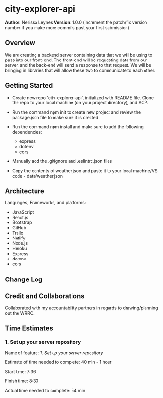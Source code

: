 # city-explorer-api

**Author**: Nerissa Leynes
**Version**: 1.0.0 (increment the patch/fix version number if you make more commits past your first submission)

## Overview

We are creating a backend server containing data that we will be using to pass into our front-end. The front-end will be requesting data from our server, and the back-end will send a response to that request. We will be bringing in libraries that will allow these two to communicate to each other.

## Getting Started

- Create new repo 'city-explorer-api', initialized with README file. Clone the repo to your local machine (on your project directory), and ACP.

- Run the command npm init to create new project and review the package.json file to make sure it is created

- Run the command npm install and make sure to add the following dependencies:
  - express
  - dotenv
  - cors

- Manually add the .gitignore and .eslintrc.json files

- Copy the contents of weather.json and paste it to your local machine/VS code - data/weather.json

## Architecture

Languages, Frameworks, and platforms:

- JavaScript
- React.js
- Bootstrap
- GitHub
- Trello
- Netlify
- Node.js
- Heroku
- Express
- dotenv
- cors

## Change Log
<!-- Use this area to document the iterative changes made to your application as each feature is successfully implemented. Use time stamps. Here's an example:

01-01-2001 4:59pm - Application now has a fully-functional express server, with a GET route for the location resource. -->

## Credit and Collaborations

Collaborated with my accountability partners in regards to drawing/planning out the WRRC.

## Time Estimates

### 1. Set up your server repository

Name of feature: *1. Set up your server repository*

Estimate of time needed to complete: 40 min - 1 hour

Start time: 7:36

Finish time: 8:30

Actual time needed to complete: 54 min
